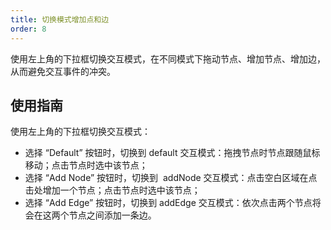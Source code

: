 ```yaml
---
title: 切换模式增加点和边
order: 8
---
```


使用左上角的下拉框切换交互模式，在不同模式下拖动节点、增加节点、增加边，从而避免交互事件的冲突。

## 使用指南

使用左上角的下拉框切换交互模式：

- 选择 “Default” 按钮时，切换到 default 交互模式：拖拽节点时节点跟随鼠标移动；点击节点时选中该节点；
- 选择 “Add Node” 按钮时，切换到  addNode 交互模式：点击空白区域在点击处增加一个节点；点击节点时选中该节点；
- 选择 “Add Edge” 按钮时，切换到 addEdge 交互模式：依次点击两个节点将会在这两个节点之间添加一条边。
